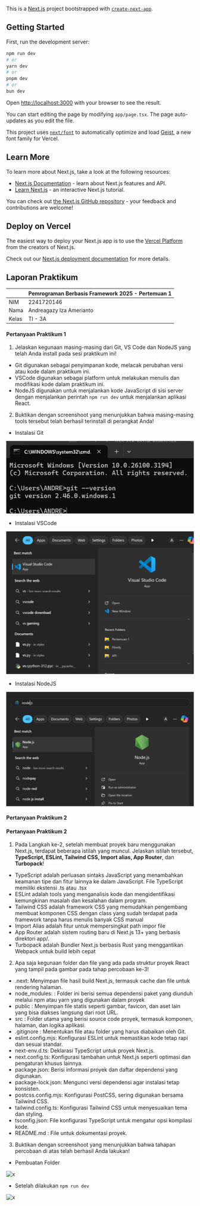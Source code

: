 This is a [Next.js](https://nextjs.org) project bootstrapped with [`create-next-app`](https://nextjs.org/docs/app/api-reference/cli/create-next-app).

## Getting Started

First, run the development server:

```bash
npm run dev
# or
yarn dev
# or
pnpm dev
# or
bun dev
```

Open [http://localhost:3000](http://localhost:3000) with your browser to see the result.

You can start editing the page by modifying `app/page.tsx`. The page auto-updates as you edit the file.

This project uses [`next/font`](https://nextjs.org/docs/app/building-your-application/optimizing/fonts) to automatically optimize and load [Geist](https://vercel.com/font), a new font family for Vercel.

## Learn More

To learn more about Next.js, take a look at the following resources:

- [Next.js Documentation](https://nextjs.org/docs) - learn about Next.js features and API.
- [Learn Next.js](https://nextjs.org/learn) - an interactive Next.js tutorial.

You can check out [the Next.js GitHub repository](https://github.com/vercel/next.js) - your feedback and contributions are welcome!

## Deploy on Vercel

The easiest way to deploy your Next.js app is to use the [Vercel Platform](https://vercel.com/new?utm_medium=default-template&filter=next.js&utm_source=create-next-app&utm_campaign=create-next-app-readme) from the creators of Next.js.

Check out our [Next.js deployment documentation](https://nextjs.org/docs/app/building-your-application/deploying) for more details.


## Laporan Praktikum

|  | Pemrograman Berbasis Framework 2025 - Pertemuan 1 |
|--|--|
| NIM |  2241720146|
| Nama |  Andreagazy Iza Amerianto |
| Kelas | TI - 3A |

#### Pertanyaan Praktikum 1
1. Jelaskan kegunaan masing-masing dari Git, VS Code dan NodeJS yang telah Anda install 
pada sesi praktikum ini!

- Git digunakan sebagai penyimpanan kode, melacak perubahan versi atau kode dalam praktikum ini.
- VSCode digunakan sebagai platform untuk melakukan menulis dan modifikasi kode dalam praktikum ini.
- NodeJS digunakan untuk menjalankan kode JavaScript di sisi server dengan menjalankan perintah  `npm run dev` untuk menjalankan aplikasi React.

2. Buktikan dengan screenshoot yang menunjukkan bahwa masing-masing tools tersebut telah berhasil terinstall di perangkat Anda!

- Instalasi Git

![x](asset/PP1-1.png)

- Instalasi VSCode

![x](asset/PP1-2.png)

- Instalasi NodeJS

![x](asset/PP1-3.png)


#### Pertanyaan Praktikum 2

#### Pertanyaan Praktikum 2
1. Pada Langkah ke-2, setelah membuat proyek baru menggunakan Next.js, terdapat beberapa istilah yang muncul. Jelaskan istilah tersebut, **TypeScript, ESLint, Tailwind CSS, Import alias, App Router**, dan **Turbopack**!

- TypeScript adalah perluasan sintaks JavaScript yang menambahkan keamanan tipe dan fitur lainnya ke dalam JavaScript. File TypeScript memiliki ekstensi .ts atau .tsx
- ESLint adalah tools yang menganalisis kode dan mengidentifikasi kemungkinan masalah dan kesalahan dalam program.
- Tailwind CSS adalah framework CSS yang memudahkan pengembang membuat komponen CSS dengan class yang sudah terdapat pada framework tanpa harus menulis banyak CSS manual 
- Import Alias adalah fitur untuk mempersingkat path impor file
- App Router adalah sistem routing baru di Next.js 13+ yang berbasis direktori app/.
- Turbopack adalah  Bundler Next.js berbasis Rust yang menggantikan Webpack untuk build lebih cepat

2. Apa saja kegunaan folder dan file yang ada pada struktur proyek React yang tampil pada gambar pada tahap percobaan ke-3!

- .next: Menyimpan file hasil build Next.js, termasuk cache dan file untuk rendering halaman.
- node_modules: : Folder ini berisi semua dependensi paket yang diunduh melalui npm atau yarn yang digunakan dalam proyek
- public : Menyimpan file statis seperti gambar, favicon, dan aset lain yang bisa diakses langsung dari root URL.
- src : Folder utama yang berisi source code proyek, termasuk komponen, halaman, dan logika aplikasi.
- .gitignore : Menentukan file atau folder yang harus diabaikan oleh Git.
- eslint.config.mjs: Konfigurasi ESLint untuk memastikan kode tetap rapi dan sesuai standar.
- next-env.d.ts: Deklarasi TypeScript untuk proyek Next.js.
- next.config.ts: Konfigurasi tambahan untuk Next.js seperti optimasi dan pengaturan khusus lainnya.
- package.json: Berisi informasi proyek dan daftar dependensi yang digunakan.
- package-lock.json: Mengunci versi dependensi agar instalasi tetap konsisten.
- postcss.config.mjs: Konfigurasi PostCSS, sering digunakan bersama Tailwind CSS.
- tailwind.config.ts: Konfigurasi Tailwind CSS untuk menyesuaikan tema dan styling.
- tsconfig.json: File konfigurasi TypeScript untuk mengatur opsi kompilasi kode.
- README.md : File untuk dokumentasi proyek.

3. Buktikan dengan screenshoot yang menunjukkan bahwa tahapan percobaan di atas telah berhasil Anda lakukan!

- Pembuatan Folder

![x](assetSementara/PP1-1.png)

- Setelah dilakukan `npm run dev`

![x](assetSementara/PP1-2.png)